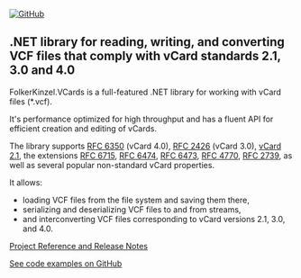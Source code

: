 [![GitHub](https://img.shields.io/github/license/FolkerKinzel/VCards)](https://github.com/FolkerKinzel/VCards/blob/master/LICENSE)

## .NET library for reading, writing, and converting VCF files that comply with vCard standards 2.1, 3.0 and 4.0
FolkerKinzel.VCards is a full-featured .NET library for working with vCard files (*.vcf).

It's performance optimized for high throughput and has a fluent API for efficient creation and editing of vCards.

The library supports [RFC 6350](https://tools.ietf.org/html/rfc6350) (vCard 4.0), [RFC 2426](https://tools.ietf.org/html/rfc2426) (vCard 3.0), [vCard 2.1](https://web.archive.org/web/20120501162958/http://www.imc.org/pdi/vcard-21.doc), the extensions [RFC 6715](https://tools.ietf.org/html/rfc6715]), [RFC 6474](https://tools.ietf.org/html/rfc6474), [RFC 6473](https://tools.ietf.org/html/rfc6473), [RFC 4770](https://tools.ietf.org/html/rfc4770), [RFC 2739](https://tools.ietf.org/html/rfc2739), as well as several popular non-standard vCard properties.

It allows:
- loading VCF files from the file system and saving them there,
- serializing and deserializing VCF files to and from streams,
- and interconverting VCF files corresponding to vCard versions 2.1, 3.0, and 4.0.


[Project Reference and Release Notes](https://github.com/FolkerKinzel/VCards/releases/tag/v7.1.0-beta.2)

[See code examples on GitHub](https://github.com/FolkerKinzel/VCards)